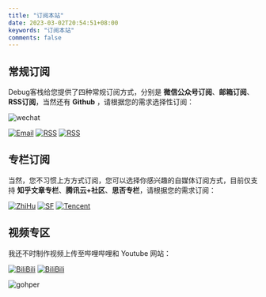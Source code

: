 ```yaml
---
title: "订阅本站"
date: 2023-03-02T20:54:51+08:00
keywords: "订阅本站"
comments: false
---
```



## 常规订阅

Debug客栈给您提供了四种常规订阅方式，分别是 **微信公众号订阅**、**邮箱订阅**、 **RSS订阅**，当然还有 **Github** ，请根据您的需求选择性订阅：

![wechat](https://cdn.jsdelivr.net/gh/debuginn/image@main/img/202302202248422.png)

[![Email](https://img.shields.io/badge/Email订阅(推荐)-9933ff?logo=mailchimp&logoColor=white&style=for-the-badge)](https://mailchi.mp/510cad3f229f/debuginn)
[![RSS](https://img.shields.io/badge/RSS订阅(经典)-ff6600?logo=rss&logoColor=white&style=for-the-badge)](https://blog.debuginn.com/index.xml)
[![RSS](https://img.shields.io/badge/Github(Follow)-000000?logo=github&logoColor=white&style=for-the-badge)](https://github.com/debuginn)

## 专栏订阅

当然，您不习惯上方方式订阅，您可以选择你感兴趣的自媒体订阅方式，目前仅支持 **知乎文章专栏**、**腾讯云+社区**、**思否专栏**，请根据您的需求订阅：

[![ZhiHu](https://img.shields.io/badge/知乎专栏(152关注)-0040ff?logo=zhihu&logoColor=white&style=for-the-badge)](https://www.zhihu.com/people/debuginn/posts)
[![SF](https://img.shields.io/badge/思否社区(514关注)-145214?logo=jaeger&logoColor=white&style=for-the-badge)](https://segmentfault.com/u/debuginn)
[![Tencent](https://img.shields.io/badge/腾讯云+社区(82关注)-7f00ff?logo=icloud&logoColor=white&style=for-the-badge)](https://cloud.tencent.com/developer/column/83947)

## 视频专区

我还不时制作视频上传至哔哩哔哩和 Youtube 网站：

[![BiliBili](https://img.shields.io/badge/Bilibili-ff0066?logo=bilibili&logoColor=white&style=for-the-badge)](https://space.bilibili.com/238989334)
[![BiliBili](https://img.shields.io/badge/Youtube-ff0000?logo=youtube&logoColor=white&style=for-the-badge)](https://space.bilibili.com/238989334)


![gohper](https://cdn.jsdelivr.net/gh/debuginn/image@main/img/202303022149399.png)

